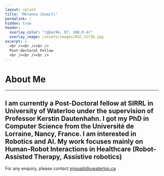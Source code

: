 ```yaml
---
layout: splash
title: "Melanie Jouaiti"
permalink: /
hidden: true
header:
  overlay_color: "rgba(94, 97, 108,0.4)"
  overlay_image: /assets/images/DSC_1273b.jpg
excerpt: >
  <br /><br /><br /> 
  Post-doctoral Fellow
  <br /><br /><br /> 
---
```


# About Me

---

I am currently a Post-Doctoral fellow at SIRRL in University of Waterloo under the supervision of Professor Kerstin Dautenhahn. I got my PhD in Computer Science from the Université de Lorraine, Nancy, France.
I am interested in Robotics and AI. My work focuses mainly on Human-Robot Interactions in Healthcare (Robot-Assisted Therapy, Assistive robotics)
---

<p>For any enquiry, please contact <a href="mailto:mjouaiti@uwaterloo.ca">mjouaiti@uwaterloo.ca</a></p>
